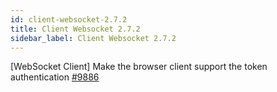 ```yaml
---
id: client-websocket-2.7.2
title: Client Websocket 2.7.2 
sidebar_label: Client Websocket 2.7.2 
---
```


[WebSocket Client] Make the browser client support the token authentication [#9886](https://github.com/apache/pulsar/pull/9886)  

